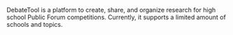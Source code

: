 DebateTool is a platform to create, share, and organize research for high school Public Forum competitions. Currently, it supports a limited amount of schools and topics.
